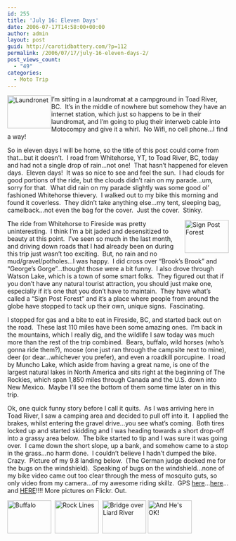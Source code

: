 ```yaml
---
id: 255
title: 'July 16: Eleven Days'
date: 2006-07-17T14:58:00+00:00
author: admin
layout: post
guid: http://carotidbattery.com/?p=112
permalink: /2006/07/17/july-16-eleven-days-2/
post_views_count:
  - "49"
categories:
  - Moto Trip
---
```

[<img class="alignleft" style="float: left;" src="http://static.flickr.com/69/191517380_93012a326c_t.jpg" alt="Laundronet" width="100" height="75" />](http://www.flickr.com/photos/64293054@N00/191517380/ "Photo Sharing")

I&#8217;m sitting in a laundromat at a campground in Toad River, BC.  It&#8217;s in the middle of nowhere but somehow they have an internet station, which just so happens to be in their laundromat, and I&#8217;m going to plug their interweb cable into Motocompy and give it a whirl.  No Wifi, no cell phone&#8230;I find a way!

So in eleven days I will be home, so the title of this post could come from that&#8230;but it doesn&#8217;t.  I road from Whitehorse, YT, to Toad River, BC, today and had not a single drop of rain&#8230;not one!  That hasn&#8217;t happened for eleven days.  Eleven days!  It was so nice to see and feel the sun.  I had clouds for good portions of the ride, but the clouds didn&#8217;t rain on my parade&#8230;um, sorry for that.  What did rain on my parade slightly was some good ol&#8217; fashioned Whitehorse thievery.  I walked out to my bike this morning and found it coverless.  They didn&#8217;t take anything else&#8230;my tent, sleeping bag, camelback&#8230;not even the bag for the cover.  Just the cover.  Stinky.

[<img style="float: right;" src="http://static.flickr.com/51/191516646_27aaeb1513_t.jpg" alt="Sign Post Forest" width="100" height="75" />](http://www.flickr.com/photos/64293054@N00/191516646/ "Photo Sharing")

The ride from Whitehorse to Fireside was pretty uninteresting.  I think I&#8217;m a bit jaded and desensitized to beauty at this point.  I&#8217;ve seen so much in the last month, and driving down roads that I had already been on during this trip just wasn&#8217;t too exciting.  But, no rain and no mud/gravel/potholes&#8230;I was happy.  I did cross over &#8220;Brook&#8217;s Brook&#8221; and &#8220;George&#8217;s Gorge&#8221;&#8230;thought those were a bit funny.  I also drove through Watson Lake, which is a town of some smart folks.  They figured out that if you don&#8217;t have any natural tourist attraction, you should just make one, especially if it&#8217;s one that you don&#8217;t have to maintain.  They have what&#8217;s called a &#8220;Sign Post Forest&#8221; and it&#8217;s a place where people from around the globe have stopped to tack up their own, unique signs.  Fascinating.

I stopped for gas and a bite to eat in Fireside, BC, and started back out on the road.  These last 110 miles have been some amazing ones.  I&#8217;m back in the mountains, which I really dig, and the wildlife I saw today was much more than the rest of the trip combined.  Bears, buffalo, wild horses (who&#8217;s gonna ride them?), moose (one just ran through the campsite next to mine), deer (or dear&#8230;whichever you prefer), and even a roadkill porcupine.  I road by Muncho Lake, which aside from having a great name, is one of the largest natural lakes in North America and sits right at the beginning of The Rockies, which span 1,850 miles through Canada and the U.S. down into New Mexico.  Maybe I&#8217;ll see the bottom of them some time later on in this trip.

Ok, one quick funny story before I call it quits.  As I was arriving here in Toad River, I saw a camping area and decided to pull off into it.  I applied the brakes, whilst entering the gravel drive&#8230;you see what&#8217;s coming.  Both tires locked up and started skidding and I was heading towards a short drop-off into a grassy area below.  The bike started to tip and I was sure it was going over.  I came down the short slope, up a bank, and somehow came to a stop in the grass&#8230;no harm done.  I couldn&#8217;t believe I hadn&#8217;t dumped the bike.  Crazy.  Picture of my 9.8 landing below.  (The German judge docked me for the bugs on the windshield).  Speaking of bugs on the windshield&#8230;none of my bike video came out too clear through the mess of mosquito guts, so only video from my camera&#8230;of my awesome riding skillz.  GPS [here](http://old.carotidbattery.com/16jul06pt1.htm)&#8230;[here](http://old.carotidbattery.com/16jul06pt2.htm)&#8230;and [HERE](http://old.carotidbattery.com/16jul06pt3.htm)!!!! More pictures on Flickr. Out.

[<img src="http://static.flickr.com/46/191516902_08d520e084_t.jpg" alt="Buffalo" width="100" height="75" />](http://www.flickr.com/photos/64293054@N00/191516902/ "Photo Sharing")  [<img src="http://static.flickr.com/58/191517201_6a2535703b_t.jpg" alt="Rock Lines" width="100" height="75" />](http://www.flickr.com/photos/64293054@N00/191517201/ "Photo Sharing")  [<img src="http://static.flickr.com/54/191516953_d810709feb_t.jpg" alt="Bridge over Liard River" width="100" height="75" />](http://www.flickr.com/photos/64293054@N00/191516953/ "Photo Sharing") [<img src="http://static.flickr.com/65/191526574_8fe92c1d8d_t.jpg" alt="And He's OK!" width="100" height="75" />](http://www.flickr.com/photos/64293054@N00/191526574/ "Photo Sharing")